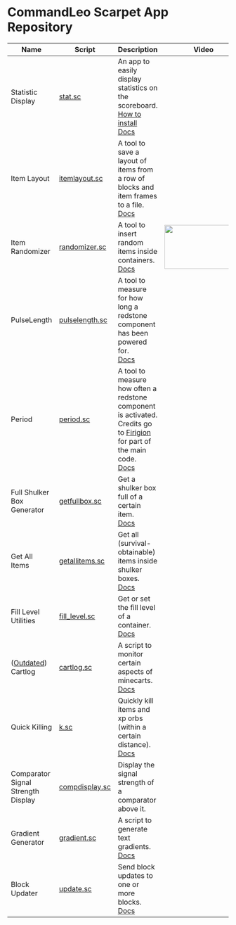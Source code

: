 # CommandLeo Scarpet App Repository

Name|Script|Description|Video
---|---|---|---
Statistic Display|[stat.sc](https://raw.githubusercontent.com/CommandLeo/scarpet/main/programs/stat.sc)|An app to easily display statistics on the scoreboard.<br> [How to install](https://github.com/CommandLeo/scarpet/wiki/Statistic-Display#how-to-install) <br> [Docs](https://github.com/CommandLeo/scarpet/wiki/Statistic-Display)
Item Layout|[itemlayout.sc](https://raw.githubusercontent.com/CommandLeo/scarpet/main/programs/itemlayout.sc)|A tool to save a layout of items from a row of blocks and item frames to a file.<br> [Docs](https://github.com/CommandLeo/scarpet/wiki/Item-Layout)
Item Randomizer|[randomizer.sc](https://raw.githubusercontent.com/CommandLeo/scarpet/main/programs/randomizer.sc)|A tool to insert random items inside containers.<br> [Docs](https://github.com/CommandLeo/scarpet/wiki/Item-Randomizer)|[<img src="https://img.youtube.com/vi/EuKzIyFd44Y/mqdefault.jpg" width="177" height="100">](https://youtu.be/EuKzIyFd44Y)
PulseLength|[pulselength.sc](https://raw.githubusercontent.com/CommandLeo/scarpet/main/programs/pulselength.sc)|A tool to measure for how long a redstone component has been powered for.<br> [Docs](https://github.com/CommandLeo/scarpet/wiki/PulseLength)
Period|[period.sc](https://raw.githubusercontent.com/CommandLeo/scarpet/main/programs/period.sc)|A tool to measure how often a redstone component is activated.<br> Credits go to [Firigion](https://github.com/Firigion) for part of the main code.<br> [Docs](https://github.com/CommandLeo/scarpet/wiki/Period)
Full Shulker Box Generator|[getfullbox.sc](https://raw.githubusercontent.com/CommandLeo/scarpet/main/programs/getfullbox.sc)|Get a shulker box full of a certain item.<br> [Docs](https://github.com/CommandLeo/scarpet/wiki/Full-Shulker-Box-Generator)
Get All Items|[getallitems.sc](https://raw.githubusercontent.com/CommandLeo/scarpet/main/programs/getallitems.sc)|Get all (survival-obtainable) items inside shulker boxes.<br> [Docs](https://github.com/CommandLeo/scarpet/wiki/Get-All-Items)
Fill Level Utilities|[fill_level.sc](https://raw.githubusercontent.com/CommandLeo/scarpet/main/programs/fill_level.sc)|Get or set the fill level of a container.<br> [Docs](https://github.com/CommandLeo/scarpet/wiki/Fill-Level-Utilities)
([Outdated](https://github.com/2No2Name/MendedMinecarts)) Cartlog|[cartlog.sc](https://raw.githubusercontent.com/CommandLeo/scarpet/main/programs/cartlog.sc)|A script to monitor certain aspects of minecarts.<br> [Docs](https://github.com/CommandLeo/scarpet/wiki/Cartlog)
Quick Killing|[k.sc](https://raw.githubusercontent.com/CommandLeo/scarpet/main/programs/k.sc)|Quickly kill items and xp orbs (within a certain distance).<br> [Docs](https://github.com/CommandLeo/scarpet/wiki/Quick-Killing)
Comparator Signal Strength Display|[compdisplay.sc](https://raw.githubusercontent.com/CommandLeo/scarpet/main/programs/compdisplay.sc)|Display the signal strength of a comparator above it.
Gradient Generator|[gradient.sc](https://raw.githubusercontent.com/CommandLeo/scarpet/main/programs/gradient.sc)|A script to generate text gradients.<br> [Docs](https://github.com/CommandLeo/scarpet/wiki/Gradient-Generator)
Block Updater|[update.sc](https://raw.githubusercontent.com/CommandLeo/scarpet/main/programs/update.sc)|Send block updates to one or more blocks.<br> [Docs](https://github.com/CommandLeo/scarpet/wiki/Block-Updater)
